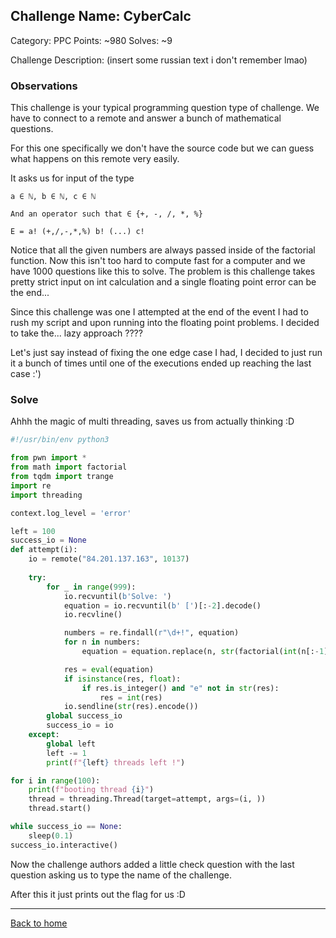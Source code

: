 ## Challenge Name: CyberCalc
Category: PPC 
Points: ~980
Solves: ~9

Challenge Description: 
(insert some russian text i don't remember lmao)

### Observations

This challenge is your typical programming question type of challenge.
We have to connect to a remote and answer a bunch of mathematical questions.

For this one specifically we don't have the source code but we can guess what
happens on this remote very easily.

It asks us for input of the type 

```
a ∈ ℕ, b ∈ ℕ, c ∈ ℕ

And an operator such that ∈ {+, -, /, *, %}

E = a! (+,/,-,*,%) b! (...) c!
```

Notice that all the given numbers are always passed inside of the factorial function.
Now this isn't too hard to compute fast for a computer and we have 1000 questions
like this to solve. The problem is this challenge takes pretty strict input
on int calculation and a single floating point error can be the end...

Since this challenge was one I attempted at the end of the event I had to rush
my script and upon running into the floating point problems. I decided to take the...
lazy approach ????

Let's just say instead of fixing the one edge case I had, I decided to just run it a bunch
of times until one of the executions ended up reaching the last case :')

### Solve

Ahhh the magic of multi threading, saves us from actually thinking :D

```py
#!/usr/bin/env python3

from pwn import *
from math import factorial
from tqdm import trange
import re
import threading

context.log_level = 'error'

left = 100
success_io = None
def attempt(i):
    io = remote("84.201.137.163", 10137)
    
    try:
        for _ in range(999):
            io.recvuntil(b'Solve: ')
            equation = io.recvuntil(b' [')[:-2].decode()
            io.recvline()

            numbers = re.findall(r"\d+!", equation)
            for n in numbers:
                equation = equation.replace(n, str(factorial(int(n[:-1]))), 1)

            res = eval(equation)
            if isinstance(res, float):
                if res.is_integer() and "e" not in str(res):
                    res = int(res)
            io.sendline(str(res).encode()) 
        global success_io
        success_io = io
    except:
        global left
        left -= 1
        print(f"{left} threads left !")

for i in range(100):
    print(f"booting thread {i}")
    thread = threading.Thread(target=attempt, args=(i, ))
    thread.start()

while success_io == None:
    sleep(0.1)
success_io.interactive()

```

Now the challenge authors added a little check question with the last question
asking us to type the name of the challenge.

After this it just prints out the flag for us :D

---
[Back to home](../../README.md)
